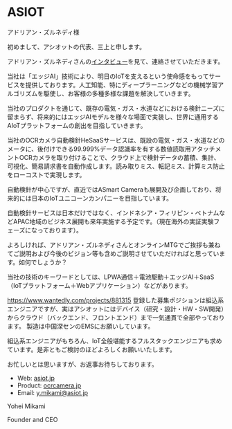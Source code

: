# ASIOT

アドリアン・ズルネディ様

初めまして、アシオットの代表、三上と申します。

アドリアン・ズルネディさんの[インタビュー](https://atmarkit.itmedia.co.jp/ait/articles/2112/24/news008.html)を見て、連絡させていただきます。

当社は「エッジAI」技術により、明日のIoTを支えるという使命感をもってサービスを提供しております。人工知能、特にディープラーニングなどの機械学習アルゴリズムを駆使し、お客様の多種多様な課題を解決していきます。

当社のプロダクトを通じて、既存の電気・ガス・水道などにおける検針ニーズに留まらず、将来的にはエッジAIモデルを様々な場面で実装し、世界に通用するAIoTプラットフォームの創出を目指していきます。

当社のOCRカメラ自動検針HeSaaSサービスは、既設の電気・ガス・水道などのメータに、後付けできる99.999%データ認識率を有する数値読取用アタッチメントOCRカメラを取り付けることで、クラウド上で検針データの蓄積、集計、可視化、簡易請求書を自動作成します。読み取りミス、転記ミス、計算ミス防止をローコストで実現します。

自動検針が中心ですが、直近ではASmart Cameraも展開及び企画しており、将来的には日本のIoTユニコーンカンパニーを目指しています。

自動検針サービスは日本だけではなく、インドネシア・フィリピン・ベトナムなどAPAC地域のビジネス展開も来年実施する予定です。（現在海外の実証実験フェーズになっております）。


よろしければ、アドリアン・ズルネディさんとオンラインMTGでご挨拶も兼ねてご説明および今後のビジョン等も含めご説明させていただければと思っています。如何でしょうか？

当社の技術のキーワードとしては、LPWA通信＋電池駆動＋エッジAI＋SaaS（IoTプラットフォーム＋Webアプリケーション）などがあります。

https://www.wantedly.com/projects/881315
登録した募集ポジションは組込系エンジニアですが、実はアシオットにはデバイス（研究・設計・HW・SW開発）からクラウド（バックエンド、フロントエンド）まで一気通貫で全部やっております。
製造は中国深センのEMSにお願いしています。

組込系エンジニアがもちろん、IoT全般堪能するフルスタックエンジニアも求めています。是非ともご検討のほどよろしくお願いいたします。

お忙しいとは思いますが、お返事お待ちしております。

* Web: [asiot.jp](https://www.asiot.jp/)
* Product: [ocrcamera.jp](https://ocrcamera.jp/)
* Email: [y.mikami@asiot.jp](y.mikami@asiot.jp)


Yohei Mikami

Founder and CEO
